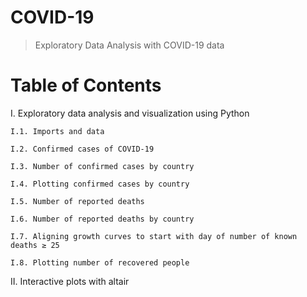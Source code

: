 # COVID-19

> Exploratory Data Analysis with COVID-19 data

#  Table of Contents

I. Exploratory data analysis and visualization using Python

    I.1. Imports and data 

    I.2. Confirmed cases of COVID-19
    
    I.3. Number of confirmed cases by country
    
    I.4. Plotting confirmed cases by country
    
    I.5. Number of reported deaths
    
    I.6. Number of reported deaths by country
    
    I.7. Aligning growth curves to start with day of number of known deaths ≥ 25
    
    I.8. Plotting number of recovered people

II. Interactive plots with altair 
